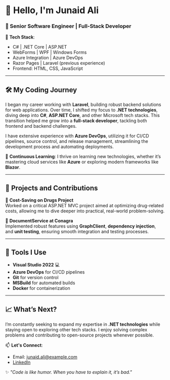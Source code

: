 # 👋 Hello, I'm Junaid Ali

### 🚀 Senior Software Engineer | Full-Stack Developer

🔧 **Tech Stack**:  
- C# | .NET Core | ASP.NET  
- WebForms | WPF | Windows Forms  
- Azure Integration | Azure DevOps  
- Razor Pages | Laravel (previous experience)  
- Frontend: HTML, CSS, JavaScript

---

## 🛠️ My Coding Journey

I began my career working with **Laravel**, building robust backend solutions for web applications. Over time, I shifted my focus to **.NET technologies**, diving deep into **C#**, **ASP.NET Core**, and other Microsoft tech stacks. This transition helped me grow into a **full-stack developer**, tackling both frontend and backend challenges.

I have extensive experience with **Azure DevOps**, utilizing it for CI/CD pipelines, source control, and release management, streamlining the development process and automating deployments.

🌱 **Continuous Learning**: I thrive on learning new technologies, whether it’s mastering cloud services like **Azure** or exploring modern frameworks like **Blazor**.

---

## 🌟 Projects and Contributions

🚧 **Cost-Saving on Drugs Project**  
Worked on a critical ASP.NET MVC project aimed at optimizing drug-related costs, allowing me to dive deeper into practical, real-world problem-solving.

📄 **DocumentService at Conagra**  
Implemented robust features using **GraphClient**, **dependency injection**, and **unit testing**, ensuring smooth integration and testing processes.

---

## 🔧 Tools I Use

- **Visual Studio 2022** 💻  
- **Azure DevOps** for CI/CD pipelines  
- **Git** for version control  
- **MSBuild** for automated builds  
- **Docker** for containerization  

---

## 📈 What’s Next?

I’m constantly seeking to expand my expertise in **.NET technologies** while staying open to exploring other tech stacks. I enjoy solving complex problems and contributing to open-source projects whenever possible.

📫 **Let's Connect**:  
- Email: [junaid.ali@example.com](mailto:hackerjunaid@outlook.com)  
- [LinkedIn](https://www.linkedin.com/in/junaid-ali-software-engineer)  

✨ *"Code is like humor. When you have to explain it, it’s bad."*  
